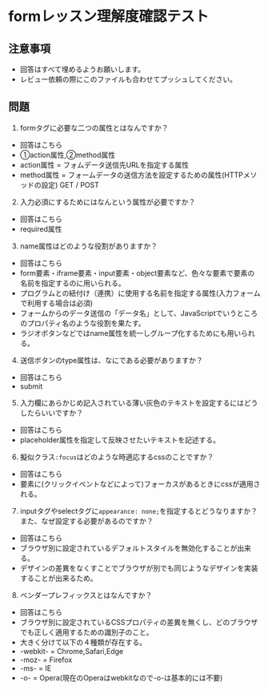 # formレッスン理解度確認テスト

## 注意事項

- 回答はすべて埋めるようお願いします。
- レビュー依頼の際にこのファイルも合わせてプッシュしてください。

## 問題

1. formタグに必要な二つの属性とはなんですか？
  - 回答はこちら
  - ①action属性,②method属性
  - action属性 = フォムデータ送信先URLを指定する属性
  - method属性 = フォームデータの送信方法を設定するための属性(HTTPメソッドの設定) GET / POST

2. 入力必須にするためにはなんという属性が必要ですか？
  - 回答はこちら
  - required属性

3. name属性はどのような役割がありますか？
  - 回答はこちら
  - form要素・iframe要素・input要素・object要素など、色々な要素で要素の名前を指定するのに用いられる。
  - プログラムとの紐付け（連携）に使用する名前を指定する属性(入力フォームで利用する場合は必須)
  - フォームからのデータ送信の「データ名」として、JavaScriptでいうところのプロパティ名のような役割を果たす。
  -  ラジオボタンなどではname属性を統一しグループ化するためにも用いられる。

4. 送信ボタンのtype属性は、なにである必要がありますか？
  - 回答はこちら
  - submit

5. 入力欄にあらかじめ記入されている薄い灰色のテキストを設定するにはどうしたらいいですか？
  - 回答はこちら
  - placeholder属性を指定して反映させたいテキストを記述する。

6. 擬似クラス`:focus`はどのような時適応するcssのことですか？
  - 回答はこちら
  - 要素に(クリックイベントなどによって)フォーカスがあるときにcssが適用される。

7. inputタグやselectタグに`appearance: none;`を指定するとどうなりますか？また、なぜ設定する必要があるのですか？
  - 回答はこちら
  - ブラウザ別に設定されているデフォルトスタイルを無効化することが出来る。
  - デザインの差異をなくすことでブラウザが別でも同じようなデザインを実装することが出来るため。

8. ベンダープレフィックスとはなんですか？
  - 回答はこちら
  - ブラウザ別に設定されているCSSプロパティの差異を無くし、どのブラウザでも正しく適用するための識別子のこと。
  - 大きく分けて以下の４種類が存在する。
  - -webkit- = Chrome,Safari,Edge
  - -moz- = Firefox
  - -ms- = IE
  - -o- = Opera(現在のOperaはwebkitなので-o-は基本的には不要)